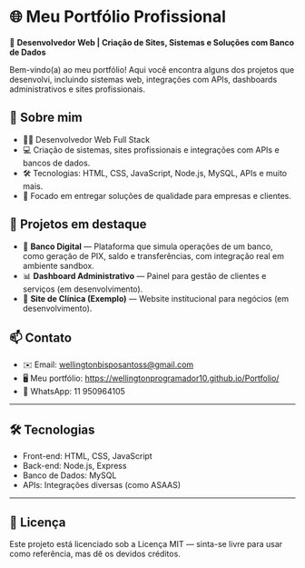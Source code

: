 # 🌐 Meu Portfólio Profissional

🚀 **Desenvolvedor Web | Criação de Sites, Sistemas e Soluções com Banco de Dados**

Bem-vindo(a) ao meu portfólio! Aqui você encontra alguns dos projetos que desenvolvi, incluindo sistemas web, integrações com APIs, dashboards administrativos e sites profissionais.

## 🧠 **Sobre mim**
- 👨‍💻 Desenvolvedor Web Full Stack
- 💻 Criação de sistemas, sites profissionais e integrações com APIs e bancos de dados.
- 🛠️ Tecnologias: HTML, CSS, JavaScript, Node.js, MySQL, APIs e muito mais.
- 🎯 Focado em entregar soluções de qualidade para empresas e clientes.

## 🚀 **Projetos em destaque**
- 🔐 **Banco Digital** — Plataforma que simula operações de um banco, como geração de PIX, saldo e transferências, com integração real em ambiente sandbox.
- 📊 **Dashboard Administrativo** — Painel para gestão de clientes e serviços (em desenvolvimento).
- 🏥 **Site de Clínica (Exemplo)** — Website institucional para negócios (em desenvolvimento).

## 📫 **Contato**
- ✉️ Email: wellingtonbisposantoss@gmail.com
- 🖥️ Meu portfólio: https://wellingtonprogramador10.github.io/Portfolio/
- 📱 WhatsApp: 11 950964105

---

## 🛠️ **Tecnologias**
- Front-end: HTML, CSS, JavaScript
- Back-end: Node.js, Express
- Banco de Dados: MySQL
- APIs: Integrações diversas (como ASAAS)

---

## 📝 **Licença**
Este projeto está licenciado sob a Licença MIT — sinta-se livre para usar como referência, mas dê os devidos créditos.
